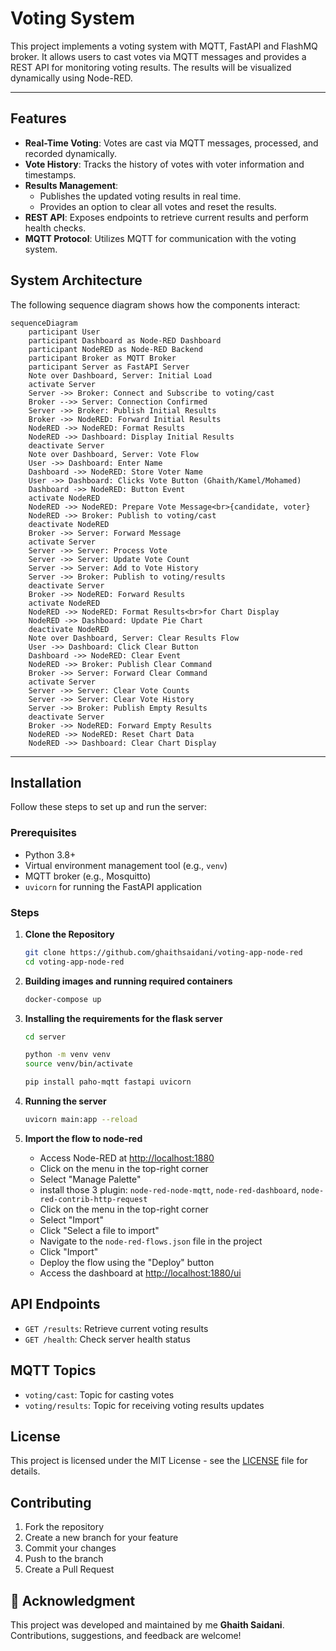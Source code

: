 # Voting System

This project implements a voting system with MQTT, FastAPI and FlashMQ broker. It allows users to cast votes via MQTT
messages and provides a REST API for monitoring voting results. The results will be visualized dynamically using
Node-RED.

---

## Features

- **Real-Time Voting**: Votes are cast via MQTT messages, processed, and recorded dynamically.
- **Vote History**: Tracks the history of votes with voter information and timestamps.
- **Results Management**:
    - Publishes the updated voting results in real time.
    - Provides an option to clear all votes and reset the results.
- **REST API**: Exposes endpoints to retrieve current results and perform health checks.
- **MQTT Protocol**: Utilizes MQTT for communication with the voting system.

## System Architecture

The following sequence diagram shows how the components interact:

```mermaid
sequenceDiagram
    participant User
    participant Dashboard as Node-RED Dashboard
    participant NodeRED as Node-RED Backend
    participant Broker as MQTT Broker
    participant Server as FastAPI Server
    Note over Dashboard, Server: Initial Load
    activate Server
    Server ->> Broker: Connect and Subscribe to voting/cast
    Broker -->> Server: Connection Confirmed
    Server ->> Broker: Publish Initial Results
    Broker ->> NodeRED: Forward Initial Results
    NodeRED ->> NodeRED: Format Results
    NodeRED ->> Dashboard: Display Initial Results
    deactivate Server
    Note over Dashboard, Server: Vote Flow
    User ->> Dashboard: Enter Name
    Dashboard ->> NodeRED: Store Voter Name
    User ->> Dashboard: Clicks Vote Button (Ghaith/Kamel/Mohamed)
    Dashboard ->> NodeRED: Button Event
    activate NodeRED
    NodeRED ->> NodeRED: Prepare Vote Message<br>{candidate, voter}
    NodeRED ->> Broker: Publish to voting/cast
    deactivate NodeRED
    Broker ->> Server: Forward Message
    activate Server
    Server ->> Server: Process Vote
    Server ->> Server: Update Vote Count
    Server ->> Server: Add to Vote History
    Server ->> Broker: Publish to voting/results
    deactivate Server
    Broker ->> NodeRED: Forward Results
    activate NodeRED
    NodeRED ->> NodeRED: Format Results<br>for Chart Display
    NodeRED ->> Dashboard: Update Pie Chart
    deactivate NodeRED
    Note over Dashboard, Server: Clear Results Flow
    User ->> Dashboard: Click Clear Button
    Dashboard ->> NodeRED: Clear Event
    NodeRED ->> Broker: Publish Clear Command
    Broker ->> Server: Forward Clear Command
    activate Server
    Server ->> Server: Clear Vote Counts
    Server ->> Server: Clear Vote History
    Server ->> Broker: Publish Empty Results
    deactivate Server
    Broker ->> NodeRED: Forward Empty Results
    NodeRED ->> NodeRED: Reset Chart Data
    NodeRED ->> Dashboard: Clear Chart Display
```

---

## Installation

Follow these steps to set up and run the server:

### Prerequisites

- Python 3.8+
- Virtual environment management tool (e.g., `venv`)
- MQTT broker (e.g., Mosquitto)
- `uvicorn` for running the FastAPI application

### Steps

1. **Clone the Repository**
   ```bash
   git clone https://github.com/ghaithsaidani/voting-app-node-red
   cd voting-app-node-red
   ```
2. **Building images and running required containers**
   ```bash
   docker-compose up
   ```

3. **Installing the requirements for the flask server**
   ```bash
   cd server
   ```
   ```bash
   python -m venv venv
   source venv/bin/activate
   ```
   ```bash
   pip install paho-mqtt fastapi uvicorn
   ```
4. **Running the server**
   ```bash
   uvicorn main:app --reload
    ```

5. **Import the flow to node-red**
   - Access Node-RED at [http://localhost:1880](http://localhost:1880)
   - Click on the menu in the top-right corner
   - Select "Manage Palette"
   - install those 3 plugin: `node-red-node-mqtt`, `node-red-dashboard`, `node-red-contrib-http-request`
   - Click on the menu in the top-right corner
   - Select "Import"
   - Click "Select a file to import"
   - Navigate to the `node-red-flows.json` file in the project
   - Click "Import"
   - Deploy the flow using the "Deploy" button
   - Access the dashboard at [http://localhost:1880/ui](http://localhost:1880/ui)

## API Endpoints

- `GET /results`: Retrieve current voting results
- `GET /health`: Check server health status

## MQTT Topics

- `voting/cast`: Topic for casting votes
- `voting/results`: Topic for receiving voting results updates

## License

This project is licensed under the MIT License - see the [LICENSE](LICENSE) file for details.

## Contributing

1. Fork the repository
2. Create a new branch for your feature
3. Commit your changes
4. Push to the branch
5. Create a Pull Request

## 🙌 Acknowledgment

This project was developed and maintained by me **Ghaith Saidani**. Contributions, suggestions, and feedback are welcome!
